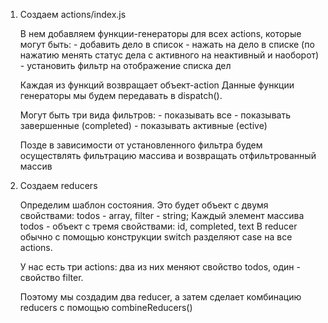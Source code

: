 1. Создаем actions/index.js 

    В нем добавляем функции-генераторы для всех actions, которые могут быть: 
        - добавить дело в список
        - нажать на дело в списке (по нажатию менять статус дела с активного на неактивный и наоборот)
        - установить фильтр на отображение списка дел
    
    Каждая из функций возвращает объект-action
    Данные функции генераторы мы будем передавать в dispatch().

    Могут быть три вида фильтров:
        - показывать все
        - показывать завершенные (completed)
        - показывать активные (ective)

    Позде в зависимости от установленного фильтра будем осуществлять фильтрацию массива и возвращать отфильтрованный массив

2. Создаем reducers

    Определим шаблон состояния. Это будет объект с двумя свойствами: todos - array, filter - string;
    Каждый элемент массива todos - объект с тремя свойствами: id, completed, text
    В reducer обычно с помощью конструкции switch разделяют case на все actions.

    У нас есть три actions: два из них меняют свойство todos, один - свойство filter.

    Поэтому мы создадим два reducer, а затем сделает комбинацию reducers с помощью combineReducers()





